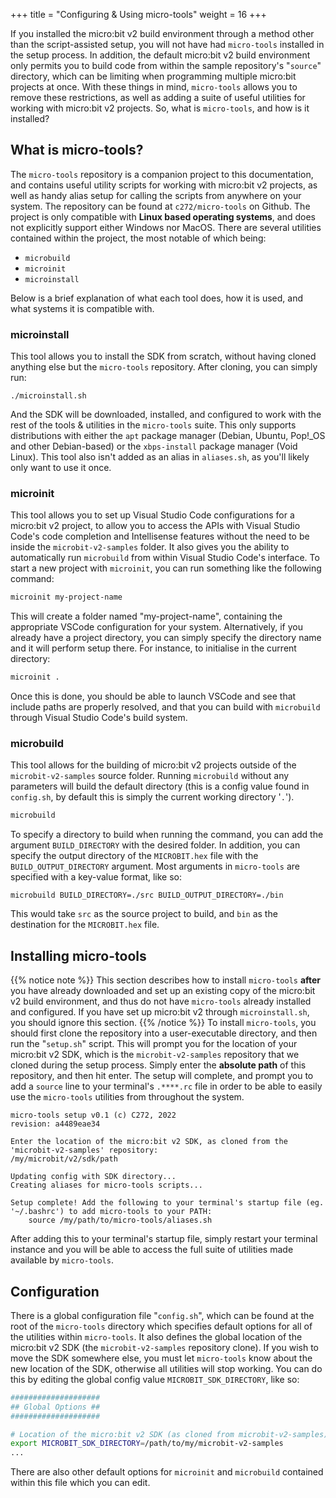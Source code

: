 +++
title = "Configuring & Using micro-tools"
weight = 16
+++

If you installed the micro:bit v2 build environment through a method other than the script-assisted setup, you will not have had `micro-tools` installed in the setup process. In addition, the default micro:bit v2 build environment only permits you to build code from within the sample repository's "`source`" directory, which can be limiting when programming multiple micro:bit projects at once. With these things in mind, `micro-tools` allows you to remove these restrictions, as well as adding a suite of useful utilities for working with micro:bit v2 projects. So, what is `micro-tools`, and how is it installed?

## What is micro-tools?
The `micro-tools` repository is a companion project to this documentation, and contains useful utility scripts for working with micro:bit v2 projects, as well as handy alias setup for calling the scripts from anywhere on your system. The repository can be found at `c272/micro-tools` on Github. The project is only compatible with **Linux based operating systems**, and does not explicitly support either Windows nor MacOS. There are several utilities contained within the project, the most notable of which being:
- `microbuild`
- `microinit`
- `microinstall`

Below is a brief explanation of what each tool does, how it is used, and what systems it is compatible with.

### microinstall
This tool allows you to install the SDK from scratch, without having cloned anything else but the `micro-tools` repository. After cloning, you can simply run:
```
./microinstall.sh
```
And the SDK will be downloaded, installed, and configured to work with the rest of the tools & utilities in the `micro-tools` suite. This only supports distributions with either the `apt` package manager (Debian, Ubuntu, Pop!_OS and other Debian-based) or the `xbps-install` package manager (Void Linux). This tool also isn't added as an alias in `aliases.sh`, as you'll likely only want to use it once.

### microinit
This tool allows you to set up Visual Studio Code configurations for a micro:bit v2 project, to allow you to access the APIs with Visual Studio Code's code completion and Intellisense features without the need to be inside the `microbit-v2-samples` folder. It also gives you the ability to automatically run `microbuild` from within Visual Studio Code's interface. To start a new project with `microinit`, you can run something like the following command:
```bash
microinit my-project-name
```

This will create a folder named "my-project-name", containing the appropriate VSCode configuration for your system.
Alternatively, if you already have a project directory, you can simply specify the directory name and it will perform setup there. For instance, to initialise in the current directory:
```bash
microinit .
```
Once this is done, you should be able to launch VSCode and see that include paths are properly resolved, and that you can build with `microbuild` through Visual Studio Code's build system.

### microbuild
This tool allows for the building of micro:bit v2 projects outside of the `microbit-v2-samples` source folder. Running `microbuild` without any parameters will build the default directory (this is a config value found in `config.sh`, by default this is simply the current working directory '`.`').
```bash
microbuild
```

To specify a directory to build when running the command, you can add the argument `BUILD_DIRECTORY` with the desired folder. In addition, you can specify the output directory of the `MICROBIT.hex` file with the `BUILD_OUTPUT_DIRECTORY` argument. Most arguments in `micro-tools` are specified with a key-value format, like so:
```
microbuild BUILD_DIRECTORY=./src BUILD_OUTPUT_DIRECTORY=./bin
```
This would take `src` as the source project to build, and `bin` as the destination for the `MICROBIT.hex` file.


## Installing micro-tools
{{% notice note %}}
This section describes how to install `micro-tools` **after** you have already downloaded and set up an existing copy of the micro:bit v2 build environment, and thus do not have `micro-tools` already installed and configured. If you have set up micro:bit v2 through `microinstall.sh`, you should ignore this section.
{{% /notice %}}
To install `micro-tools`, you should first clone the repository into a user-executable directory, and then run the "`setup.sh`" script. This will prompt you for the location of your micro:bit v2 SDK, which is the `microbit-v2-samples` repository that we cloned during the setup process. Simply enter the **absolute path** of this repository, and then hit enter. The setup will complete, and prompt you to add a `source` line to your terminal's `.****.rc` file in order to be able to easily use the `micro-tools` utilities from throughout the system.
```text
micro-tools setup v0.1 (c) C272, 2022
revision: a4489eae34

Enter the location of the micro:bit v2 SDK, as cloned from the 'microbit-v2-samples' repository:
/my/microbit/v2/sdk/path

Updating config with SDK directory...
Creating aliases for micro-tools scripts...

Setup complete! Add the following to your terminal's startup file (eg. '~/.bashrc') to add micro-tools to your PATH:
	source /my/path/to/micro-tools/aliases.sh
```
After adding this to your terminal's startup file, simply restart your terminal instance and you will be able to access the full suite of utilities made available by `micro-tools`.

## Configuration
There is a global configuration file "`config.sh`", which can be found at the root of the `micro-tools` directory which specifies default options for all of the utilities within `micro-tools`. It also defines the global location of the micro:bit v2 SDK (the `microbit-v2-samples` repository clone). If you wish to move the SDK somewhere else, you must let `micro-tools` know about the new location of the SDK, otherwise all utilities will stop working. You can do this by editing the global config value `MICROBIT_SDK_DIRECTORY`, like so:
```bash
####################
## Global Options ##
####################

# Location of the micro:bit v2 SDK (as cloned from microbit-v2-samples).
export MICROBIT_SDK_DIRECTORY=/path/to/my/microbit-v2-samples
...
```
There are also other default options for `microinit` and `microbuild` contained within this file which you can edit.